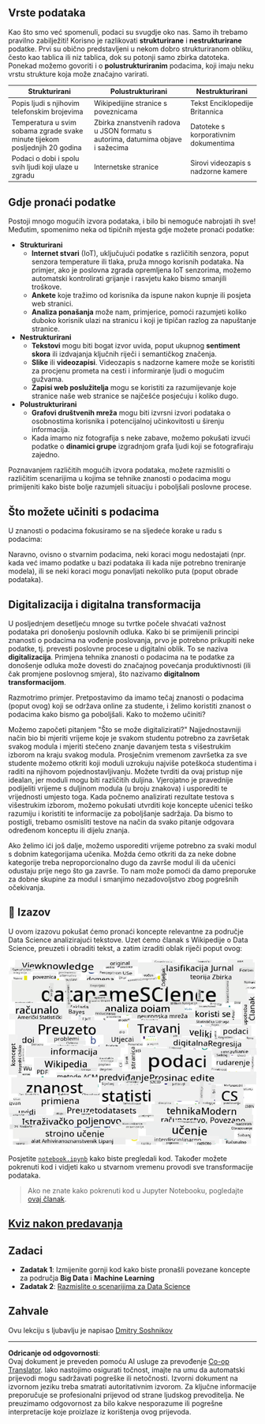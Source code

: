 <!--
CO_OP_TRANSLATOR_METADATA:
{
  "original_hash": "2583a9894af7123b2fcae3376b14c035",
  "translation_date": "2025-08-30T19:28:10+00:00",
  "source_file": "1-Introduction/01-defining-data-science/README.md",
  "language_code": "hr"
}
-->
## Vrste podataka

Kao što smo već spomenuli, podaci su svugdje oko nas. Samo ih trebamo pravilno zabilježiti! Korisno je razlikovati **strukturirane** i **nestrukturirane** podatke. Prvi su obično predstavljeni u nekom dobro strukturiranom obliku, često kao tablica ili niz tablica, dok su potonji samo zbirka datoteka. Ponekad možemo govoriti i o **polustrukturiranim** podacima, koji imaju neku vrstu strukture koja može značajno varirati.

| Strukturirani                                                              | Polustrukturirani                                                                                 | Nestrukturirani                        |
| -------------------------------------------------------------------------- | ------------------------------------------------------------------------------------------------- | -------------------------------------- |
| Popis ljudi s njihovim telefonskim brojevima                               | Wikipedijine stranice s poveznicama                                                               | Tekst Enciklopedije Britannica         |
| Temperatura u svim sobama zgrade svake minute tijekom posljednjih 20 godina | Zbirka znanstvenih radova u JSON formatu s autorima, datumima objave i sažecima                   | Datoteke s korporativnim dokumentima   |
| Podaci o dobi i spolu svih ljudi koji ulaze u zgradu                       | Internetske stranice                                                                               | Sirovi videozapis s nadzorne kamere    |

## Gdje pronaći podatke

Postoji mnogo mogućih izvora podataka, i bilo bi nemoguće nabrojati ih sve! Međutim, spomenimo neka od tipičnih mjesta gdje možete pronaći podatke:

* **Strukturirani**
  - **Internet stvari** (IoT), uključujući podatke s različitih senzora, poput senzora temperature ili tlaka, pruža mnogo korisnih podataka. Na primjer, ako je poslovna zgrada opremljena IoT senzorima, možemo automatski kontrolirati grijanje i rasvjetu kako bismo smanjili troškove.
  - **Ankete** koje tražimo od korisnika da ispune nakon kupnje ili posjeta web stranici.
  - **Analiza ponašanja** može nam, primjerice, pomoći razumjeti koliko duboko korisnik ulazi na stranicu i koji je tipičan razlog za napuštanje stranice.
* **Nestrukturirani**
  - **Tekstovi** mogu biti bogat izvor uvida, poput ukupnog **sentiment skora** ili izdvajanja ključnih riječi i semantičkog značenja.
  - **Slike** ili **videozapisi**. Videozapis s nadzorne kamere može se koristiti za procjenu prometa na cesti i informiranje ljudi o mogućim gužvama.
  - **Zapisi web poslužitelja** mogu se koristiti za razumijevanje koje stranice naše web stranice se najčešće posjećuju i koliko dugo.
* **Polustrukturirani**
  - **Grafovi društvenih mreža** mogu biti izvrsni izvori podataka o osobnostima korisnika i potencijalnoj učinkovitosti u širenju informacija.
  - Kada imamo niz fotografija s neke zabave, možemo pokušati izvući podatke o **dinamici grupe** izgradnjom grafa ljudi koji se fotografiraju zajedno.

Poznavanjem različitih mogućih izvora podataka, možete razmisliti o različitim scenarijima u kojima se tehnike znanosti o podacima mogu primijeniti kako biste bolje razumjeli situaciju i poboljšali poslovne procese.

## Što možete učiniti s podacima

U znanosti o podacima fokusiramo se na sljedeće korake u radu s podacima:

Naravno, ovisno o stvarnim podacima, neki koraci mogu nedostajati (npr. kada već imamo podatke u bazi podataka ili kada nije potrebno treniranje modela), ili se neki koraci mogu ponavljati nekoliko puta (poput obrade podataka).

## Digitalizacija i digitalna transformacija

U posljednjem desetljeću mnoge su tvrtke počele shvaćati važnost podataka pri donošenju poslovnih odluka. Kako bi se primijenili principi znanosti o podacima na vođenje poslovanja, prvo je potrebno prikupiti neke podatke, tj. prevesti poslovne procese u digitalni oblik. To se naziva **digitalizacija**. Primjena tehnika znanosti o podacima na te podatke za donošenje odluka može dovesti do značajnog povećanja produktivnosti (ili čak promjene poslovnog smjera), što nazivamo **digitalnom transformacijom**.

Razmotrimo primjer. Pretpostavimo da imamo tečaj znanosti o podacima (poput ovog) koji se održava online za studente, i želimo koristiti znanost o podacima kako bismo ga poboljšali. Kako to možemo učiniti?

Možemo započeti pitanjem "Što se može digitalizirati?" Najjednostavniji način bio bi mjeriti vrijeme koje je svakom studentu potrebno za završetak svakog modula i mjeriti stečeno znanje davanjem testa s višestrukim izborom na kraju svakog modula. Prosječnim vremenom završetka za sve studente možemo otkriti koji moduli uzrokuju najviše poteškoća studentima i raditi na njihovom pojednostavljivanju.
Možete tvrditi da ovaj pristup nije idealan, jer moduli mogu biti različitih duljina. Vjerojatno je pravednije podijeliti vrijeme s duljinom modula (u broju znakova) i usporediti te vrijednosti umjesto toga.
Kada počnemo analizirati rezultate testova s višestrukim izborom, možemo pokušati utvrditi koje koncepte učenici teško razumiju i koristiti te informacije za poboljšanje sadržaja. Da bismo to postigli, trebamo osmisliti testove na način da svako pitanje odgovara određenom konceptu ili dijelu znanja.

Ako želimo ići još dalje, možemo usporediti vrijeme potrebno za svaki modul s dobnim kategorijama učenika. Možda ćemo otkriti da za neke dobne kategorije treba neproporcionalno dugo da završe modul ili da učenici odustaju prije nego što ga završe. To nam može pomoći da damo preporuke za dobne skupine za modul i smanjimo nezadovoljstvo zbog pogrešnih očekivanja.

## 🚀 Izazov

U ovom izazovu pokušat ćemo pronaći koncepte relevantne za područje Data Science analizirajući tekstove. Uzet ćemo članak s Wikipedije o Data Science, preuzeti i obraditi tekst, a zatim izraditi oblak riječi poput ovog:

![Oblak riječi za Data Science](../../../../translated_images/ds_wordcloud.664a7c07dca57de017c22bf0498cb40f898d48aa85b3c36a80620fea12fadd42.hr.png)

Posjetite [`notebook.ipynb`](../../../../../../../../../1-Introduction/01-defining-data-science/notebook.ipynb ':ignore') kako biste pregledali kod. Također možete pokrenuti kod i vidjeti kako u stvarnom vremenu provodi sve transformacije podataka.

> Ako ne znate kako pokrenuti kod u Jupyter Notebooku, pogledajte [ovaj članak](https://soshnikov.com/education/how-to-execute-notebooks-from-github/).

## [Kviz nakon predavanja](https://purple-hill-04aebfb03.1.azurestaticapps.net/quiz/1)

## Zadaci

* **Zadatak 1**: Izmijenite gornji kod kako biste pronašli povezane koncepte za područja **Big Data** i **Machine Learning**
* **Zadatak 2**: [Razmislite o scenarijima za Data Science](assignment.md)

## Zahvale

Ovu lekciju s ljubavlju je napisao [Dmitry Soshnikov](http://soshnikov.com)

---

**Odricanje od odgovornosti**:  
Ovaj dokument je preveden pomoću AI usluge za prevođenje [Co-op Translator](https://github.com/Azure/co-op-translator). Iako nastojimo osigurati točnost, imajte na umu da automatski prijevodi mogu sadržavati pogreške ili netočnosti. Izvorni dokument na izvornom jeziku treba smatrati autoritativnim izvorom. Za ključne informacije preporučuje se profesionalni prijevod od strane ljudskog prevoditelja. Ne preuzimamo odgovornost za bilo kakve nesporazume ili pogrešne interpretacije koje proizlaze iz korištenja ovog prijevoda.